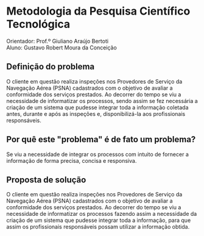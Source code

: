 # Metodologia da Pesquisa Científico Tecnológica

Orientador: Prof.º Giuliano Araújo Bertoti </br>
Aluno: Gustavo Robert Moura da Conceição

## Definição do problema
  O cliente em questão realiza inspeções nos Provedores de Serviço da Navegação Aérea (PSNA) cadastrados com o objetivo de avaliar a conformidade dos serviços prestados. Ao decorrer do tempo se viu a necessidade de informatizar os processos, sendo assim se fez necessária a criação de um sistema que pudesse integrar toda a informação coletada antes, durante e após as inspeções e, disponibilizá-la aos profissionais responsáveis. 

## Por quê este "problema" é de fato um problema?
  Se viu a necessidade de integrar os processos com intuito de fornecer a informação de forma precisa, concisa e responsiva.

## Proposta de solução
  O cliente em questão realiza inspeções nos Provedores de Serviço da Navegação Aérea (PSNA) cadastrados com o objetivo de avaliar a conformidade dos serviços prestados. Ao decorrer do tempo se viu a necessidade de informatizar os processos fazendo assim a necessidade da criação de um sistema que pudesse integrar toda a informação, para que assim os profissionais responsáveis possam utilizar a informação obtida.
